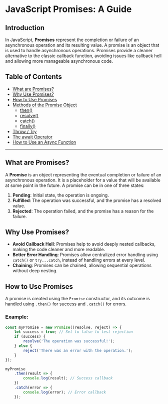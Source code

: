 # JavaScript Promises: A Guide

## Introduction

In JavaScript, **Promises** represent the completion or failure of an asynchronous operation and its resulting value. A promise is an object that is used to handle asynchronous operations. Promises provide a cleaner alternative to the classic callback function, avoiding issues like callback hell and allowing more manageable asynchronous code.

## Table of Contents
- [What are Promises?](#what-are-promises)
- [Why Use Promises?](#why-use-promises)
- [How to Use Promises](#how-to-use-promises)
- [Methods of the Promise Object](#methods-of-the-promise-object)
  - [then()](#then)
  - [resolve()](#resolve)
  - [catch()](#catch)
  - [finally()](#finally)
- [Throw / Try](#throw-try)
- [The await Operator](#the-await-operator)
- [How to Use an Async Function](#how-to-use-an-async-function)

---

## What are Promises?

A **Promise** is an object representing the eventual completion or failure of an asynchronous operation. It is a placeholder for a value that will be available at some point in the future. A promise can be in one of three states:
1. **Pending**: Initial state, the operation is ongoing.
2. **Fulfilled**: The operation was successful, and the promise has a resolved value.
3. **Rejected**: The operation failed, and the promise has a reason for the failure.

## Why Use Promises?

- **Avoid Callback Hell**: Promises help to avoid deeply nested callbacks, making the code cleaner and more readable.
- **Better Error Handling**: Promises allow centralized error handling using `catch()` or `try...catch`, instead of handling errors at every level.
- **Chaining**: Promises can be chained, allowing sequential operations without deep nesting.

## How to Use Promises

A promise is created using the `Promise` constructor, and its outcome is handled using `.then()` for success and `.catch()` for errors.

### Example:

```javascript
const myPromise = new Promise((resolve, reject) => {
    let success = true; // Set to false to test rejection
    if (success) {
        resolve('The operation was successful!');
    } else {
        reject('There was an error with the operation.');
    }
});

myPromise
    .then(result => {
        console.log(result); // Success callback
    })
    .catch(error => {
        console.log(error); // Error callback
    });

